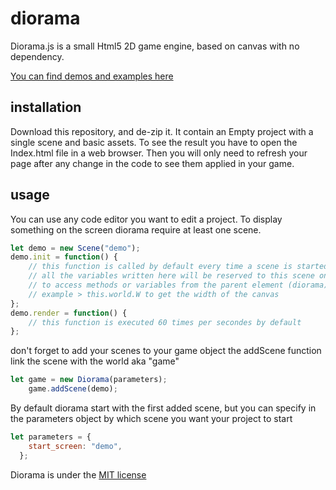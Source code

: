 # diorama
Diorama.js is a small Html5 2D game engine, based on canvas with no dependency.

[You can find demos and examples here](https://codepen.io/collection/AevkWM/#)

## installation

Download this repository, and de-zip it. It contain an Empty project with a single scene and basic assets.
To see the result you have to open the Index.html file in a web browser. Then you will only need to refresh your page after any change in the code to see them applied in your game.

## usage
You can use any code editor you want to edit a project.
To display something on the screen diorama require at least one scene.
```javascript
let demo = new Scene("demo");
demo.init = function() {
	// this function is called by default every time a scene is started
	// all the variables written here will be reserved to this scene only
	// to access methods or variables from the parent element (diorama) use "this.world"
	// example > this.world.W to get the width of the canvas
};
demo.render = function() {
	// this function is executed 60 times per secondes by default
};
```
don't forget to add your scenes to your game object
the addScene function link the scene with the world aka "game"
```javascript
let game = new Diorama(parameters);
    game.addScene(demo);
```
By default diorama start with the first added scene, but you can specify in the parameters object by which scene you want your project to start
```javascript
let parameters = {
	start_screen: "demo",
  };
```
Diorama is under the [MIT license](https://opensource.org/licenses/MIT)